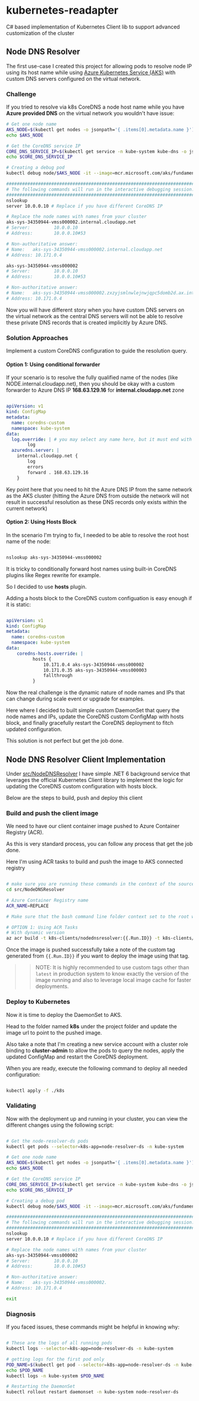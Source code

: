 # kubernetes-readapter
C# based implementation of Kubernetes Client lib to support advanced customization of the cluster

## Node DNS Resolver

The first use-case I created this project for allowing pods to resolve node IP using its host name while using [Azure Kubernetes Service (AKS)]() with custom DNS servers configured on the virtual network.

### Challenge

If you tried to resolve via k8s CoreDNS a node host name while you have **Azure provided DNS** on the virtual network you wouldn't have issue:

```bash
# Get one node name
AKS_NODE=$(kubectl get nodes -o jsonpath='{ .items[0].metadata.name }')
echo $AKS_NODE

# Get the CoreDNS service IP
CORE_DNS_SERVICE_IP=$(kubectl get service -n kube-system kube-dns -o jsonpath='{ .spec.clusterIP }')
echo $CORE_DNS_SERVICE_IP

# Creating a debug pod
kubectl debug node/$AKS_NODE -it --image=mcr.microsoft.com/aks/fundamental/base-ubuntu:v0.0.11

#########################################################################
# The following commands will run in the interactive debugging session: #
#########################################################################
nslookup
server 10.0.0.10 # Replace if you have different CoreDNS IP

# Replace the node names with names from your cluster
aks-sys-34350944-vmss000002.internal.cloudapp.net
# Server:         10.0.0.10
# Address:        10.0.0.10#53

# Non-authoritative answer:
# Name:   aks-sys-34350944-vmss000002.internal.cloudapp.net
# Address: 10.171.0.4

aks-sys-34350944-vmss000002
# Server:         10.0.0.10
# Address:        10.0.0.10#53

# Non-authoritative answer:
# Name:   aks-sys-34350944-vmss000002.zxzyjsmlnwlejnwjqpc5domb2d.ax.internal.cloudapp.net
# Address: 10.171.0.4

```

Now you will have different story when you have custom DNS servers on the virtual network as the central DNS servers will not be able to resolve these private DNS records that is created implicitly by Azure DNS.

### Solution Approaches

Implement a custom CoreDNS configuration to guide the resolution query.

#### Option 1: Using conditional forwarder

If your scenario is to resolve the fully qualified name of the nodes (like NODE.internal.cloudapp.net), then you should be okay with a custom forwarder to Azure DNS IP **168.63.129.16** for **internal.cloudapp.net** zone

```yaml

apiVersion: v1
kind: ConfigMap
metadata:
  name: coredns-custom
  namespace: kube-system
data:
  log.override: | # you may select any name here, but it must end with the .override file extension
        log
  azuredns.server: |
    internal.cloudapp.net {
        log
        errors
        forward . 168.63.129.16
    }

```

Key point here that you need to hit the Azure DNS IP from the same network as the AKS cluster (hitting the Azure DNS from outside the network will not result in successful resolution as these DNS records only exists within the current network)

#### Option 2: Using Hosts Block

In the scenario I'm trying to fix, I needed to be able to resolve the root host name of the node:

```bash

nslookup aks-sys-34350944-vmss000002

```

It is tricky to conditionally forward host names using built-in CoreDNS plugins like Regex rewrite for example.

So I decided to use **hosts** plugin.

Adding a hosts block to the CoreDNS custom configuation is easy enough if it is static:

```yaml

apiVersion: v1
kind: ConfigMap
metadata:
  name: coredns-custom
  namespace: kube-system
data:
    coredns-hosts.override: |
          hosts { 
              10.171.0.4 aks-sys-34350944-vmss000002
              10.171.0.35 aks-sys-34350944-vmss000003
              fallthrough
          }

```

Now the real challenge is the dynamic nature of node names and IPs that can change during scale event or upgrade for examples.

Here where I decided to built simple custom DaemonSet that query the node names and IPs, update the CoreDNS custom ConfigMap with hosts block, and finally gracefully restart the CoreDNS deployment to fitch updated configuration.

This solution is not perfect but get the job done.

## Node DNS Resolver Client Implementation

Under [src/NodeDNSResolver](src/NodeDNSResolver) I have simple .NET 6 background service that leverages the official Kubernetes Client library to implement the logic for updating the CoreDNS custom configuration with hosts block.

Below are the steps to build, push and deploy this client

### Build and push the client image

We need to have our client container image pushed to Azure Container Registry (ACR).

As this is very standard process, you can follow any process that get the job done.

Here I'm using ACR tasks to build and push the image to AKS connected registry

```bash

# make sure you are running these commands in the context of the source code folder
cd src/NodeDNSResolver

# Azure Container Registry name
ACR_NAME=REPLACE

# Make sure that the bash command line folder context set to the root where dockerfile exists

# OPTION 1: Using ACR Tasks
# With dynamic version
az acr build -t k8s-clients/nodednsresolver:{{.Run.ID}} -t k8s-clients/nodednsresolver:latest -r $ACR_NAME .

```

Once the image is pushed successfully take a note of the custom tag generated from ```{{.Run.ID}}``` if you want to deploy the image using that tag.

>>NOTE: It is highly recommended to use custom tags other than ```latest``` in production system to know exactly the version of the image running and also to leverage local image cache for faster deployments.

### Deploy to Kubernetes

Now it is time to deploy the DaemonSet to AKS.

Head to the folder named **k8s** under the project folder and update the image url to point to the pushed image.

Also take a note that I'm creating a new service account with a cluster role binding to **cluster-admin** to allow the pods to query the nodes, apply the updated ConfigMap and restart the CoreDNS deployment.

When you are ready, execute the following command to deploy all needed configuration:

```bash

kubectl apply -f ./k8s

```

### Validating

Now with the deployment up and running in your cluster, you can view the different changes using the following script:

```bash

# Get the node-resolver-ds pods
kubectl get pods --selector=k8s-app=node-resolver-ds -n kube-system

# Get one node name
AKS_NODE=$(kubectl get nodes -o jsonpath='{ .items[0].metadata.name }')
echo $AKS_NODE

# Get the CoreDNS service IP
CORE_DNS_SERVICE_IP=$(kubectl get service -n kube-system kube-dns -o jsonpath='{ .spec.clusterIP }')
echo $CORE_DNS_SERVICE_IP

# Creating a debug pod
kubectl debug node/$AKS_NODE -it --image=mcr.microsoft.com/aks/fundamental/base-ubuntu:v0.0.11

#########################################################################
# The following commands will run in the interactive debugging session: #
#########################################################################
nslookup
server 10.0.0.10 # Replace if you have different CoreDNS IP

# Replace the node names with names from your cluster
aks-sys-34350944-vmss000002
# Server:         10.0.0.10
# Address:        10.0.0.10#53

# Non-authoritative answer:
# Name:   aks-sys-34350944-vmss000002.
# Address: 10.171.0.4

exit

```

### Diagnosis

If you faced issues, these commands might be helpful in knowing why:

```bash

# These are the logs of all running pods
kubectl logs --selector=k8s-app=node-resolver-ds -n kube-system

# getting logs for the first pod only
POD_NAME=$(kubectl get pod --selector=k8s-app=node-resolver-ds -n kube-system -o jsonpath='{ .items[0].metadata.name }')
echo $POD_NAME
kubectl logs -n kube-system $POD_NAME

# Restarting the DaemonSet
kubectl rollout restart daemonset -n kube-system node-resolver-ds

```
